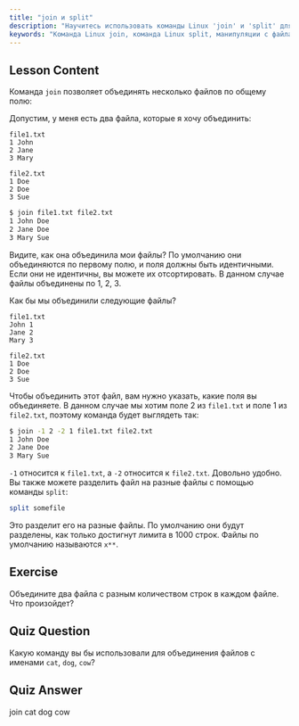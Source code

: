 ```yaml
---
title: "join и split"
description: "Научитесь использовать команды Linux 'join' и 'split' для манипуляций с файлами. Поймите, как объединять файлы по общим полям и эффективно разделять большие файлы. Получите практические примеры и советы."
keywords: "Команда Linux join, команда Linux split, манипуляции с файлами, учебник по Linux, командная строка, Linux для начинающих, руководство по Linux"
---
```


## Lesson Content

Команда `join` позволяет объединять несколько файлов по общему полю:

Допустим, у меня есть два файла, которые я хочу объединить:

```plaintext
file1.txt
1 John
2 Jane
3 Mary

file2.txt
1 Doe
2 Doe
3 Sue
```

```bash
$ join file1.txt file2.txt
1 John Doe
2 Jane Doe
3 Mary Sue
```

Видите, как она объединила мои файлы? По умолчанию они объединяются по первому полю, и поля должны быть идентичными. Если они не идентичны, вы можете их отсортировать. В данном случае файлы объединены по 1, 2, 3.

Как бы мы объединили следующие файлы?

```plaintext
file1.txt
John 1
Jane 2
Mary 3

file2.txt
1 Doe
2 Doe
3 Sue
```

Чтобы объединить этот файл, вам нужно указать, какие поля вы объединяете. В данном случае мы хотим поле 2 из `file1.txt` и поле 1 из `file2.txt`, поэтому команда будет выглядеть так:

```bash
$ join -1 2 -2 1 file1.txt file2.txt
1 John Doe
2 Jane Doe
3 Mary Sue
```

`-1` относится к `file1.txt`, а `-2` относится к `file2.txt`. Довольно удобно. Вы также можете разделить файл на разные файлы с помощью команды `split`:

```bash
split somefile
```

Это разделит его на разные файлы. По умолчанию они будут разделены, как только достигнут лимита в 1000 строк. Файлы по умолчанию называются `x**`.

## Exercise

Объедините два файла с разным количеством строк в каждом файле. Что произойдет?

## Quiz Question

Какую команду вы бы использовали для объединения файлов с именами `cat`, `dog`, `cow`?

## Quiz Answer

join cat dog cow
